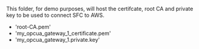 This folder, for demo purposes, will host the certifcate, root CA and private key to be used to connect SFC to AWS.  

- 'root-CA.pem'
- 'my_opcua_gateway_1_certificate.pem'
- 'my_opcua_gateway_1.private.key'